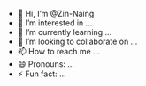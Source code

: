 - 👋 Hi, I’m @Zin-Naing
- 👀 I’m interested in ...
- 🌱 I’m currently learning ...
- 💞️ I’m looking to collaborate on ...
- 📫 How to reach me ...
- 😄 Pronouns: ...
- ⚡ Fun fact: ...

<!---
Zin-Naing/Zin-Naing is a ✨ special ✨ repository because its `README.md` (this file) appears on your GitHub profile.
You can click the Preview link to take a look at your changes.
--->
